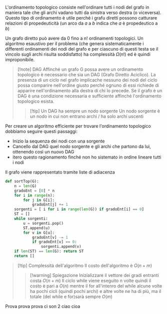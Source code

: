 L'ordinamento topologico consiste nell'ordinare tutti i nodi del grafo in maniera tale che gli archi vadano tutti da sinistra verso destra (o viceversa).
Questo tipo di ordinamento è utile perché i grafu diretti possono catturare relazioni di propedeuticità (un arco da *a* a *b* indica che *a*  è propedeutico a *b*)

Un grafo diretto può avere da 0 fino a n! ordinamenti topologici.
Un algoritmo esaustivo per il problema (che genera sistematicamente i differenti ordinamenti dei nodi del grafo e per ciascuno di questi testa se il vincolo sugli archi risulta soddisfatto) ha complessità $\Omega(n!)$ ed è quindi improponibile.

>[!note]  DAG
>Affinché un grafo G possa avere un ordinamento topologico è necessario che sia un DAG (Grafo Diretto Aciclico).
>La presenza di un ciclo nel grafo implicache nessuno dei nodi del ciclo possa comparire nell'ordine giusto perché ognuno di essi richiede di apparire nell'ordinamento alla destra di chi lo precede.
>Se il grafo è un DAG è una condizione necessaria e sufficiente affinché l'ordinamento topologico esista.
>>[!tip]  Un DAG ha sempre un nodo sorgente 
>>Un nodo sorgente è un nodo in cui non entrano archi / ha solo archi uscenti

Per creare un algoritmo efficiente per trovare l'ordinamento topologico dobbiamo seguire questi passaggi:
- Inizio la sequenza dei nodi con una sorgente
- Cancello dal DAG quel nodo sorgente e gli archi che partono da lui, ottenendo così un nuovo DAG
- itero questo ragionamento finché non ho sistemato in ordine lineare tutti i nodi

Il grafo viene rappresentato tramite liste di adiacenza
```Python
def sortTop(G):
	n = len(G)
	gradoEnt = [0] * n
	for i in range(n):
		for j in G[i]:
			gradoEnt[j] += 1
	sorgenti = [ i for i in range(len(G)) if gradoEnt[i] == 0]
	ST = []
	while sorgenti:
		u = sorgenti.pop()
		ST.append(u)
		for v in G[u]:
			gradoEnt[v] -= 1
			if gradoEnt[v] == 0:
				sorgenti.append(v)
	if len(ST) == len(G): return ST
	return []
```

>[!tip]  Complessità dell'algoritmo
>Il costo dell'algoritmo è $O(n+m)$
>>[!warning] Spiegazione
>>Inizializzare il vettore dei gradi entranti costa $O(n+m)$
>Il ciclo while viene eseguito n volte quindi il costo è pari a $O(n)$ mentre il for all'intenro del while alcune volte ha pochi cicli (quindi pochi archi) e altre volte ne ha di più, ma il totale (del while e for)sarà sempre $O(m)$

Prova prova prova
ci son 2 ciao cioa